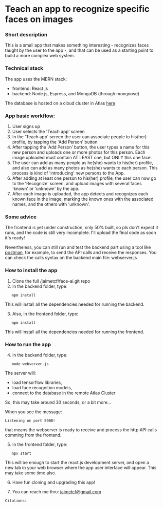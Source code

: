 # Teach an app to recognize specific faces on images

### Short description
This is a small app that makes something interesting - recognizes faces
taught by the user to the app -, and that can be used as a starting point 
to build a more complex web system.

### Technical stack
The app uses the MERN stack:
- frontend: React.js
- backend: Node.js, Espress, and MongoDB (through mongoose)

The database is hosted on a cloud cluster in Atlas [here](https://www.mongodb.com/)


### App basic workflow:
1. User signs up
2. User selects the 'Teach app' screen
3. In the 'Teach app' screen the user can associate people
   to his(her) profile, by tapping the 'Add Person' button
4. After tapping the 'Add Person' button, the user types a name for this new person 
   and uploads one or more photos for this person. 
   Each image uploaded must contain AT LEAST one, but ONLY this one face.
5. The user can add as many people as he(she) wants to his(her) profile, and also can
   add as many photos as he(she) wants to each person.
   This process is kind of 'introducing' new persons to the App.
6. After adding at least one person to his(her) profile, the user can now go to the 
   'Recognize' screen, and upload images with several faces 'known' or 'unknown' by the app.
7. After each image is uploaded, the app detects and recognizes each known face in the 
   image, marking the known ones with the associated names, and the others with 'unknown'.


### Some advice
The frontend is yet under construction, only 50% built, so pls don't expect it runs,
and the code is still very incomplete. 
I'll upload the final code as soon it's ready!

Nevertheless, you can still run and test the backend part using a tool like [postman](https://www.postman.com/),
for example, to send the API calls and receive the responses. 
You can check the calls syntax on the backend main file: webserver.js


### How to install the app
1. Clone the full /jaimetcf/face-ai.git repo
2. In the backend folder, type:
```
   npm install
```
This will install all the dependencies needed for running the backend.

3. Also, in the frontend folder, type:
```
   npm install
```
This will install all the dependencies needed for running the frontend.


### How to run the app
4. In the backend folder, type:
```
   node webserver.js
```
The server will:
- load tensorflow libraries, 
- load face recognition models,
- connect to the database in the remote Atlas Cluster

So, this may take around 30 seconds, or a bit more...

When you see the message: 
```
Listening on port 5000!
```
that means the webserver is ready to receive and process the http API calls 
comming from the frontend.


5. In the frontend folder, type:
```
   npx start
```
This will be enough to start the react.js development server, and open a new tab in your 
web browser where the app user interface will appear. 
This may take some time also.

6. Have fun cloning and upgrading this app!

7. You can reach me thru: jaimetcf@gmail.com




```
Citations:

```